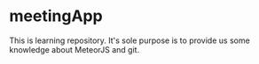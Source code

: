 # meetingApp
This is learning repository. It's sole purpose is to provide us some knowledge about MeteorJS and git.
